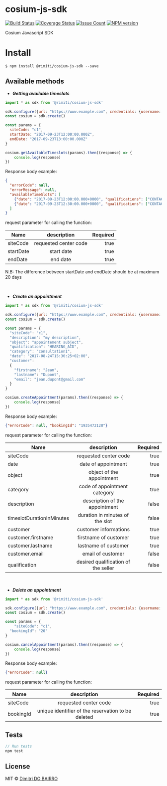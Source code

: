 # cosium-js-sdk

[![Build Status](https://travis-ci.org/rimiti/cosium-js-sdk.svg?branch=master)](https://travis-ci.org/rimiti/cosium-js-sdk) [![Coverage Status](https://coveralls.io/repos/github/rimiti/cosium-js-sdk/badge.svg?branch=master)](https://coveralls.io/github/rimiti/cosium-js-sdk?branch=master) [![Issue Count](https://codeclimate.com/github/rimiti/cosium-js-sdk/badges/issue_count.svg)](https://codeclimate.com/github/rimiti/cosium-js-sdk) [![NPM version](https://badge.fury.io/js/cosium-js-sdk.svg)](https://badge.fury.io/js/cosium-js-sdk)


Cosium Javascript SDK

# Install
```
$ npm install @rimiti/cosium-js-sdk --save
```

## Available methods

* ***Getting available timeslots***

```js
import * as sdk from '@rimiti/cosium-js-sdk'

sdk.configure({url: "https://www.example.com", credentials: {username: "username", password: "password"}})
const cosium = sdk.create()

const params = {
  siteCode: "c1",
  startDate: "2017-09-23T12:00:00.000Z",
  endDate: "2017-09-23T13:00:00.000Z"
}

cosium.getAvailableTimeslots(params).then((response) => {
	console.log(response)
})
```
Response body example:

```json
{
  "errorCode": null,
  "errorMessage": null,
  "availableTimeSlots": [
    {"date": "2017-09-23T12:00:00.000+0000", "qualifications": ["CONTACT_LENS", "OPTIC", "HEARING_AID"]},
    {"date": "2017-09-23T12:30:00.000+0000", "qualifications": ["CONTACT_LENS", "OPTIC", "HEARING_AID"]}
  ]
}
```

request parameter for calling the function:

| Name          | description           | Required  |
| ------------- |:---------------------:| ---------:|
| siteCode      | requested center code | true      |
| startDate     | start date            | true      |
| endDate       | end date              | true      |

N.B: The difference between startDate and endDate should be at maximum 20 days

<br/>

* ***Create an appointment***

```js
import * as sdk from '@rimiti/cosium-js-sdk'

sdk.configure({url: "https://www.example.com", credentials: {username: "username", password: "password"}})
const cosium = sdk.create()

const params = {
  "siteCode": "c1",
  "description": "my description",
  "object": "appointement subject",
  "qualification": "HEARING_AID",
  "category": "consultation1",
  "date": "2017-08-24T15:30:25+02:00",
  "customer":
  {
    "firstname": "Jean",
    "lastname": "Dupont",
    "email": "jean.dupont@gmail.com"
  }
}

cosium.createAppointment(params).then((response) => {
	console.log(response)
})
```
Response body example:

```json
{"errorCode": null, "bookingId": "1935472128"}
```

request parameter for calling the function:

| Name                      | description                            | Required  |
| ------------------------- |:--------------------------------------:| ---------:|
| siteCode                  | requested center code                  | true      |
| date                      | date of appointment                    | true      |
| object                    | object of the appointment              | true      |
| category                  | code of appointment category           | true      |
| description               | description of the appointment         | false     |
| timeslotDurationInMinutes | duration in minutes of the slot        | false     |
| customer                  | customer informations                  | true      |
| customer.firstname        | firstname of customer                  | true      |
| customer.lastname         | lastname of customer                   | true      |
| customer.email            | email of customer                      | false     |
| qualification             | desired qualification of the seller    | false     |

<br/>

* ***Delete an appointment***

```js
import * as sdk from '@rimiti/cosium-js-sdk'

sdk.configure({url: "https://www.example.com", credentials: {username: "username", password: "password"}})
const cosium = sdk.create()

const params = {
 	"siteCode": "c1",
  "bookingId": "20"
}

cosium.cancelAppointment(params).then((response) => {
	console.log(response)
})
```
Response body example:

```json
{"errorCode": null}
```

request parameter for calling the function:

| Name          | description                                           | Required  |
| ------------- |:-----------------------------------------------------:| ---------:|
| siteCode      | requested center code                                 | true      |
| bookingId     | unique identifier of the reservation to be deleted    | true      |

## Tests
```js
// Run tests
npm test
```

## License
MIT © [Dimitri DO BAIRRO](https://dimsolution.com)
